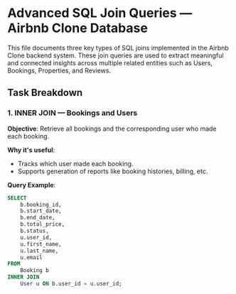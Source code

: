 # Advanced SQL Join Queries — Airbnb Clone Database

This file documents three key types of SQL joins implemented in the Airbnb Clone backend system. These join queries are used to extract meaningful and connected insights across multiple related entities such as Users, Bookings, Properties, and Reviews.

## Task Breakdown

### 1. INNER JOIN — Bookings and Users

**Objective**: Retrieve all bookings and the corresponding user who made each booking.

**Why it's useful**:
- Tracks which user made each booking.
- Supports generation of reports like booking histories, billing, etc.

**Query Example**:
```sql
SELECT 
    b.booking_id,
    b.start_date,
    b.end_date,
    b.total_price,
    b.status,
    u.user_id,
    u.first_name,
    u.last_name,
    u.email
FROM 
    Booking b
INNER JOIN 
    User u ON b.user_id = u.user_id;
